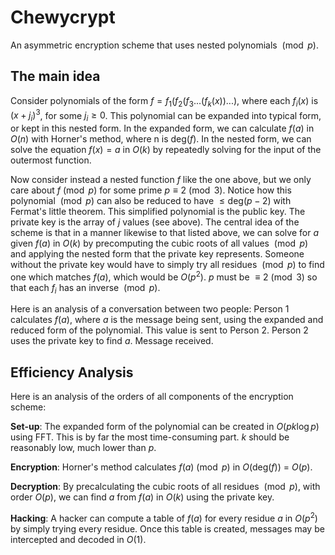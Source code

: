 # Chewycrypt
An asymmetric encryption scheme that uses nested polynomials $\pmod{p}$.

## The main idea

Consider polynomials of the form $f = f_1(f_2(f_3...(f_k(x))...)$, where each $f_i(x)$ is $(x+j_i)^3$, for some $j_i \geq 0$.
This polynomial can be expanded into typical form, or kept in this nested form. 
In the expanded form, we can calculate $f(a)$ in $O(n)$ with Horner's method, where n is $\text{deg}(f)$.
In the nested form, we can solve the equation $f(x) = a$ in $O(k)$ by repeatedly solving for the input of the outermost function.

Now consider instead a nested function $f$ like the one above, but we only care about $f \pmod{p}$ for some prime $p \equiv 2 \pmod{3}$.
Notice how this polynomial $\pmod{p}$ can also be reduced to have $\leq \text{deg}(p-2)$ with Fermat's little theorem. This simplified polynomial is the public key.
The private key is the array of $j$ values (see above). The central idea of the scheme is that in a manner likewise to that listed above, we can solve for 
$a$ given $f(a)$ in $O(k)$ by precomputing the cubic roots of all values $\pmod{p}$ and applying the nested form that the private key represents.
Someone without the private key would have to simply try all residues $\pmod{p}$ to find one which matches $f(a)$, which would be $O(p^2)$.
$p$ must be $\equiv 2 \pmod{3}$ so that each $f_i$ has an inverse $\pmod{p}$. 

Here is an analysis of a conversation between two people:
Person 1 calculates $f(a)$, where $a$ is the message being sent, using the expanded and reduced form of the polynomial. This value is sent to Person 2.
Person 2 uses the private key to find $a$. Message received. 

## Efficiency Analysis

Here is an analysis of the orders of all components of the encryption scheme:

**Set-up**: The expanded form of the polynomial can be created in $O(pk\log{p})$ using FFT. This is by far the most time-consuming part. $k$ should be reasonably low, much lower than $p$.

**Encryption**: Horner's method calculates $f(a) \pmod{p}$ in $O(\text{deg}(f))$ = $O(p)$. 

**Decryption**: By precalculating the cubic roots of all residues $\pmod{p}$, with order $O(p)$, we can find $a$ from $f(a)$ in $O(k)$ using the private key.

**Hacking**: A hacker can compute a table of $f(a)$ for every residue $a$ in $O(p^2)$ by simply trying every residue.
Once this table is created, messages may be intercepted and decoded in $O(1)$. 

